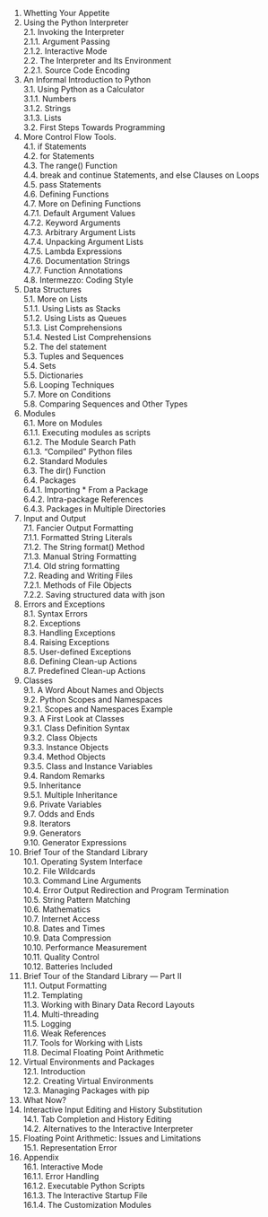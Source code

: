 1. Whetting Your Appetite   
2. Using the Python Interpreter   
   2.1. Invoking the Interpreter   
      2.1.1. Argument Passing   
      2.1.2. Interactive Mode   
   2.2. The Interpreter and Its Environment   
      2.2.1. Source Code Encoding   
3. An Informal Introduction to Python   
   3.1. Using Python as a Calculator   
      3.1.1. Numbers   
      3.1.2. Strings   
      3.1.3. Lists   
   3.2. First Steps Towards Programming   
4. More Control Flow Tools.  
   4.1. if Statements   
   4.2. for Statements   
   4.3. The range() Function   
   4.4. break and continue Statements, and else Clauses on Loops   
   4.5. pass Statements   
   4.6. Defining Functions   
   4.7. More on Defining Functions   
      4.7.1. Default Argument Values   
      4.7.2. Keyword Arguments   
      4.7.3. Arbitrary Argument Lists   
      4.7.4. Unpacking Argument Lists   
      4.7.5. Lambda Expressions   
      4.7.6. Documentation Strings   
      4.7.7. Function Annotations   
      4.8. Intermezzo: Coding Style   
5. Data Structures   
   5.1. More on Lists   
      5.1.1. Using Lists as Stacks   
      5.1.2. Using Lists as Queues   
      5.1.3. List Comprehensions      
      5.1.4. Nested List Comprehensions   
   5.2. The del statement   
   5.3. Tuples and Sequences   
   5.4. Sets   
   5.5. Dictionaries   
   5.6. Looping Techniques   
   5.7. More on Conditions   
   5.8. Comparing Sequences and Other Types   
6. Modules   
   6.1. More on Modules   
      6.1.1. Executing modules as scripts   
      6.1.2. The Module Search Path   
      6.1.3. “Compiled” Python files   
   6.2. Standard Modules   
   6.3. The dir() Function   
   6.4. Packages   
      6.4.1. Importing * From a Package   
      6.4.2. Intra-package References   
      6.4.3. Packages in Multiple Directories   
7. Input and Output   
   7.1. Fancier Output Formatting   
      7.1.1. Formatted String Literals   
      7.1.2. The String format() Method   
      7.1.3. Manual String Formatting   
      7.1.4. Old string formatting   
   7.2. Reading and Writing Files   
      7.2.1. Methods of File Objects   
      7.2.2. Saving structured data with json   
8. Errors and Exceptions   
   8.1. Syntax Errors   
   8.2. Exceptions   
   8.3. Handling Exceptions   
   8.4. Raising Exceptions   
   8.5. User-defined Exceptions   
   8.6. Defining Clean-up Actions   
   8.7. Predefined Clean-up Actions   
9. Classes   
   9.1. A Word About Names and Objects   
   9.2. Python Scopes and Namespaces   
      9.2.1. Scopes and Namespaces Example   
   9.3. A First Look at Classes   
      9.3.1. Class Definition Syntax   
      9.3.2. Class Objects   
      9.3.3. Instance Objects   
      9.3.4. Method Objects   
      9.3.5. Class and Instance Variables   
   9.4. Random Remarks   
   9.5. Inheritance   
      9.5.1. Multiple Inheritance   
   9.6. Private Variables   
   9.7. Odds and Ends   
   9.8. Iterators   
   9.9. Generators   
   9.10. Generator Expressions   
10. Brief Tour of the Standard Library   
   10.1. Operating System Interface   
   10.2. File Wildcards   
   10.3. Command Line Arguments   
   10.4. Error Output Redirection and Program Termination   
   10.5. String Pattern Matching   
   10.6. Mathematics   
   10.7. Internet Access   
   10.8. Dates and Times   
   10.9. Data Compression   
   10.10. Performance Measurement   
   10.11. Quality Control   
   10.12. Batteries Included   
11. Brief Tour of the Standard Library — Part II   
   11.1. Output Formatting   
   11.2. Templating   
   11.3. Working with Binary Data Record Layouts   
   11.4. Multi-threading   
   11.5. Logging   
   11.6. Weak References   
   11.7. Tools for Working with Lists   
   11.8. Decimal Floating Point Arithmetic   
12. Virtual Environments and Packages   
   12.1. Introduction   
   12.2. Creating Virtual Environments   
   12.3. Managing Packages with pip   
13. What Now?   
14. Interactive Input Editing and History Substitution   
   14.1. Tab Completion and History Editing   
   14.2. Alternatives to the Interactive Interpreter   
15. Floating Point Arithmetic: Issues and Limitations   
   15.1. Representation Error   
16. Appendix   
   16.1. Interactive Mode   
      16.1.1. Error Handling   
      16.1.2. Executable Python Scripts   
      16.1.3. The Interactive Startup File   
      16.1.4. The Customization Modules   